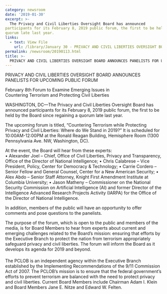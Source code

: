 ```yaml
---
category: newsroom
date: '2019-01-30'
excerpt: >-
  The Privacy and Civil Liberties Oversight Board has announced
participants for its February 8, 2019 public forum, the first to be held by the Board since regaining a
quorum late last year.   
links:
  - text: View File
    url: /library/January 30 - PRIVACY AND CIVIL LIBERTIES OVERSIGHT BOARD PANELIST.pdf
permalink: /newsroom/20190113.html
title: >-
  PRIVACY AND CIVIL LIBERTIES OVERSIGHT BOARD ANNOUNCES PANELISTS FOR UPCOMING PUBLIC FORUM
---
```

PRIVACY AND CIVIL LIBERTIES OVERSIGHT BOARD ANNOUNCES PANELISTS FOR UPCOMING PUBLIC FORUM
  
February 8th Forum to Examine Emerging Issues in  
Countering Terrorism and Protecting Civil Liberties  
  
WASHINGTON, DC—The Privacy and Civil Liberties Oversight Board has announced
participants for its February 8, 2019 public forum, the first to be held by the Board since regaining a
quorum late last year.   
  
The upcoming forum is titled, “Countering Terrorism while Protecting Privacy and Civil 
Liberties: Where do We Stand in 2019?”  It is scheduled for 10:00AM-12:00PM at the Ronald
Reagan Building, Hemisphere Room (1300 Pennsylvania Ave. NW, Washington, DC). 
  
At the event, the Board will hear from these experts:  
• Alexander Joel – Chief, Office of Civil Liberties, Privacy and Transparency, Office of the
Director of National Intelligence; 
• Chris Calabrese – Vice President, Policy, Center for Democracy & Technology; 
• Carrie Cordero – Senior Fellow and General Counsel, Center for a New American Security; 
• Alex Abdo – Senior Staff Attorney, Knight First Amendment Institute at Columbia University; 
• Jason Matheny – Commissioner on the National Security Commission on Artificial Intelligence
(AI) and former Director of the Intelligence Advanced Research Projects Activity (IARPA) for the
Office of the Director of National Intelligence. 
  
In addition, members of the public will have an opportunity to offer comments and pose
questions to the panelists. 
  
The purpose of the forum, which is open to the public and members of the media, is for Board
Members to hear from experts about current and emerging challenges related to the Board’s mission: 
ensuring that efforts by the Executive Branch to protect the nation from terrorism appropriately
safeguard privacy and civil liberties.  The forum will inform the Board as it develops its agenda for 2019
and beyond. 
####
  
The PCLOB is an independent agency within the Executive Branch established by the Implementing
Recommendations of the 9/11 Commission Act of 2007.  The PCLOB’s mission is to ensure that the federal
government’s efforts to prevent terrorism are balanced with the need to protect privacy and civil liberties.  Current
Board Members include Chairman Adam I. Klein and Board Members Jane E. Nitze and Edward W. Felten. 
  

